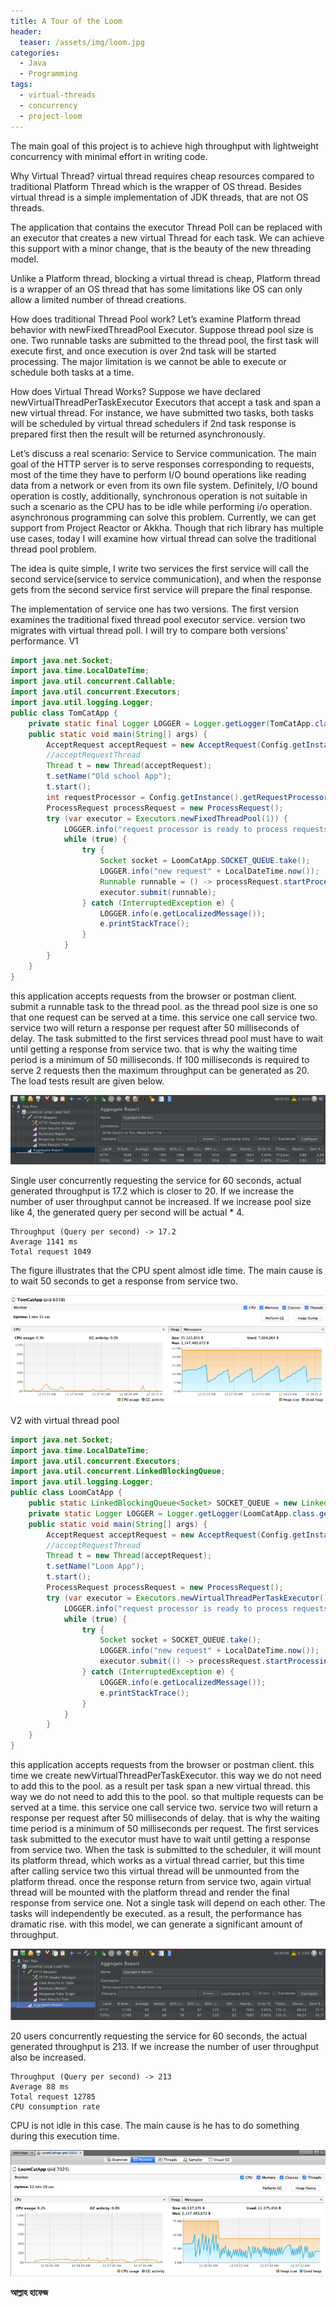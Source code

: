 ```yaml
---
title: A Tour of the Loom
header:
  teaser: /assets/img/loom.jpg
categories:
  - Java
  - Programming
tags:
  - virtual-threads
  - concurrency
  - project-loom
---
```

The main goal of this project is to achieve high throughput with lightweight concurrency with minimal effort in writing code.

Why Virtual Thread? virtual thread requires cheap resources compared to traditional Platform Thread which is the wrapper of OS thread. Besides virtual thread is a simple implementation of JDK threads, that are not OS threads.

The application that contains the executor Thread Poll can be replaced with an executor that creates a new virtual Thread for each task. We can achieve this support with a minor change, that is the beauty of the new threading model.

Unlike a Platform thread, blocking a virtual thread is cheap, Platform thread is a wrapper of an OS thread that has some limitations like OS can only allow a limited number of thread creations.

How does traditional Thread Pool work?
Let’s examine Platform thread behavior with newFixedThreadPool Executor. Suppose thread pool size is one. Two runnable tasks are submitted to the thread pool, the first task will execute first, and once execution is over 2nd task will be started processing. The major limitation is we cannot be able to execute or schedule both tasks at a time.

How does Virtual Thread Works?
Suppose we have declared newVirtualThreadPerTaskExecutor Executors that accept a task and span a new virtual thread. For instance, we have submitted two tasks, both tasks will be scheduled by virtual thread schedulers if 2nd task response is prepared first then the result will be returned asynchronously.

Let’s discuss a real scenario: Service to Service communication.
The main goal of the HTTP server is to serve responses corresponding to requests, most of the time they have to perform I/O bound operations like reading data from a network or even from its own file system. Definitely, I/O bound operation is costly, additionally, synchronous operation is not suitable in such a scenario as the CPU has to be idle while performing i/o operation. asynchronous programming can solve this problem. Currently, we can get support from Project Reactor or Akkha. Though that rich library has multiple use cases, today I will examine how virtual thread can solve the traditional thread pool problem.

The idea is quite simple, I write two services the first service will call the second service(service to service communication), and when the response gets from the second service first service will prepare the final response.

The implementation of service one has two versions. The first version examines the traditional fixed thread pool executor service. version two migrates with virtual thread poll. I will try to compare both versions’ performance.
V1


```java
import java.net.Socket;
import java.time.LocalDateTime;
import java.util.concurrent.Callable;
import java.util.concurrent.Executors;
import java.util.logging.Logger;
public class TomCatApp {
    private static final Logger LOGGER = Logger.getLogger(TomCatApp.class.getName());
    public static void main(String[] args) {
        AcceptRequest acceptRequest = new AcceptRequest(Config.getInstance().getPort());
        //acceptRequestThread
        Thread t = new Thread(acceptRequest);
        t.setName("Old school App");
        t.start();
        int requestProcessor = Config.getInstance().getRequestProcessor();
        ProcessRequest processRequest = new ProcessRequest();
        try (var executor = Executors.newFixedThreadPool(1)) {
            LOGGER.info("request processor is ready to process requests");
            while (true) {
                try {
                    Socket socket = LoomCatApp.SOCKET_QUEUE.take();
                    LOGGER.info("new request" + LocalDateTime.now());
                    Runnable runnable = () -> processRequest.startProcessing(socket);
                    executor.submit(runnable);
                } catch (InterruptedException e) {
                    LOGGER.info(e.getLocalizedMessage());
                    e.printStackTrace();
                }
            }
        }
    }
}
```
this application accepts requests from the browser or postman client. submit a runnable task to the thread pool. as the thread pool size is one so that one request can be served at a time. this service one call service two. service two will return a response per request after 50 milliseconds of delay. The task submitted to the first services thread pool must have to wait until getting a response from service two. that is why the waiting time period is a minimum of 50 milliseconds. If 100 milliseconds is required to serve 2 requests then the maximum throughput can be generated as 20. The load tests result are given below.

![Data types](/assets/img/old-school-tomcat.png)

Single user concurrently requesting the service for 60 seconds, actual generated throughput is 17.2 which is closer to 20. If we increase the number of user throughput cannot be increased. If we increase pool size like 4, the generated query per second will be actual * 4.

	Throughput (Query per second) -> 17.2
	Average 1141 ms
	Total request 1049

The figure illustrates that the CPU spent almost idle time. The main cause is to wait 50 seconds to get a response from service two.

![Data types](/assets/img/tomcatapp-cpu.png)

V2 with virtual thread pool


```java
import java.net.Socket;
import java.time.LocalDateTime;
import java.util.concurrent.Executors;
import java.util.concurrent.LinkedBlockingQueue;
import java.util.logging.Logger;
public class LoomCatApp {
    public static LinkedBlockingQueue<Socket> SOCKET_QUEUE = new LinkedBlockingQueue<>();
    private static Logger LOGGER = Logger.getLogger(LoomCatApp.class.getName());
    public static void main(String[] args) {
        AcceptRequest acceptRequest = new AcceptRequest(Config.getInstance().getPort());
        //acceptRequestThread
        Thread t = new Thread(acceptRequest);
        t.setName("Loom App");
        t.start();
        ProcessRequest processRequest = new ProcessRequest();
        try (var executor = Executors.newVirtualThreadPerTaskExecutor()) {
            LOGGER.info("request processor is ready to process requests");
            while (true) {
                try {
                    Socket socket = SOCKET_QUEUE.take();
                    LOGGER.info("new request" + LocalDateTime.now());
                    executor.submit(() -> processRequest.startProcessing(socket));
                } catch (InterruptedException e) {
                    LOGGER.info(e.getLocalizedMessage());
                    e.printStackTrace();
                }
            }
        }
    }
}
```

this application accepts requests from the browser or postman client. this time we create newVirtualThreadPerTaskExecutor. this way we do not need to add this to the pool. as a result per task span a new virtual thread. this way we do not need to add this to the pool. so that multiple requests can be served at a time. this service one call service two. service two will return a response per request after 50 milliseconds of delay. that is why the waiting time period is a minimum of 50 milliseconds per request. The first services task submitted to the executor must have to wait until getting a response from service two. When the task is submitted to the scheduler, it will mount its platform thread, which works as a virtual thread carrier, but this time after calling service two this virtual thread will be unmounted from the platform thread. once the response return from service two, again virtual thread will be mounted with the platform thread and render the final response from service one. Not a single task will depend on each other. The tasks will independently be executed. as a result, the performance has dramatic rise. with this model, we can generate a significant amount of throughput.

![Data types](/assets/img/loomcat-performance.png)

20 users concurrently requesting the service for 60 seconds, the actual generated throughput is 213. If we increase the number of user throughput also be increased.

	Throughput (Query per second) -> 213
	Average 88 ms
	Total request 12785
	CPU consumption rate

CPU is not idle in this case. The main cause is he has to do something during this execution time.

![Data types](/assets/img/loomcat-cpu.png)

**আল্লাহ হাফেজ**




